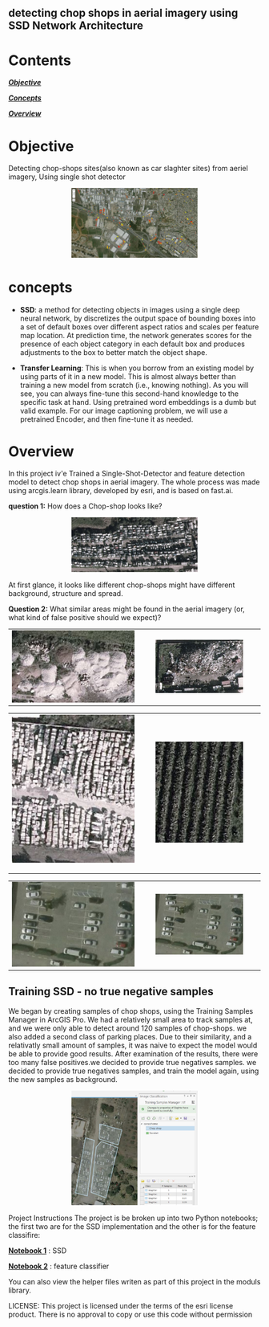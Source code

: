 ## detecting chop shops in aerial imagery using SSD Network Architecture

# Contents

[***Objective***](https://github.com/uriaLevko/ChopShopSitesDetection-SSD-#objective)

[***Concepts***](https://github.com/uriaLevko/ChopShopSitesDetection-SSD-#concepts)

[***Overview***](https://github.com/uriaLevko/ChopShopSitesDetection-SSD-#overview)

<!-- [***Implementation***](https://github.com/sgrvinod/a-PyTorch-Tutorial-to-Image-Captioning#implementation) 

<!-- [***Training***](https://github.com/sgrvinod/a-PyTorch-Tutorial-to-Image-Captioning ## Training SSD - no true negative samples)

<!-- [***Inference***](https://github.com/sgrvinod/a-PyTorch-Tutorial-to-Image-Captioning#inference) -->


# Objective
Detecting chop-shops sites(also known as car slaghter sites) from aeriel imagery, Using single shot detector

<p align="center">
<img src="images/SSD_NO_CLASSES.JPG" width=50% height=50% >
</p>

# concepts

* **SSD**: a method for detecting objects in images using a single deep neural network, by discretizes the output space of bounding boxes into a set of default boxes over different aspect ratios and scales per feature map location. At prediction time, the network generates scores for the presence of each object category in each default box and produces adjustments to the box to better match the object shape. 

* **Transfer Learning**: This is when you borrow from an existing model by using parts of it in a new model. This is almost always better than training a new model from scratch (i.e., knowing nothing). As you will see, you can always fine-tune this second-hand knowledge to the specific task at hand. Using pretrained word embeddings is a dumb but valid example. For our image captioning problem, we will use a pretrained Encoder, and then fine-tune it as needed.

# Overview

In this project iv'e Trained a Single-Shot-Detector and feature detection model to detect chop shops in aerial imagery.
The whole process was made using arcgis.learn library, developed by esri, and is based on fast.ai. 

**question 1:** How does a Chop-shop looks like?

<p align="center">
<img src="images/1.jfif" width=50% height=50% >
</p>

At first glance, it looks like different chop-shops might have different background, structure and spread.

**Question 2:** What similar areas might be found in the aerial imagery (or, what kind of false positive should we expect)?
<table><tr>
<td> <img src="images/4.jfif" title="Dirt piles" style="width: 350px;"/> </td>
    <td></td><td></td>
<td> <img src="images/5.jfif" title="Junk yard" style="width: 250px;"/> </td>
    <td></td><td></td>
</tr></table>

<table> <tr>
<td><img src="images/44.jfif" title="Construction bolders" style="width: 350px;"/> </p></td>
    <td></td><td></td>
<td> <img src="images/45.jfif" title="Crops" style="width: 250px;"/> </td>
    <td></td><td></td>
</tr></table>


<table><tr>
<td> <img src="images/6.jfif" title="Parking areas" style="width: 350px;"/> </td>
    <td></td><td></td>
<td> <img src="images/46.jfif" title="Parking areas" style="width: 250px;"/> </td>
    <td></td><td></td>
</tr></table>

## Training SSD - no true negative samples

We began by creating samples of chop shops, using the Training Samples Manager in ArcGIS Pro. We had a relatively small area to track samples at, and we were only able to detect around 120 samples of chop-shops.
we also added a second class of parking places. Due to their similarity, and a relativatly small amount of samples, it was naive to expect the model would be able to provide good results.
After examination of the results, there were too many false positives.we decided to provide true negatives samples.
we decided to provide true negatives samples, and train the model again, using the new samples as background.

<p align="center">
<img src="images/7.jfif" width=50% height=50%  title="export training samples manager">
</p>

Project Instructions
The project is be broken up into two Python notebooks; the first two are for the SSD implementation and the other is for the feature classifire:

[__Notebook 1__](./SSD_FINAL.ipynb) : SSD

[__Notebook 2__](./FC_FINAL.ipynb) : feature classifier


You can also view the helper files writen as part of this project in the moduls library.

LICENSE: This project is licensed under the terms of the esri license product. There is no approval to copy or use this code without permission
